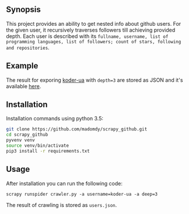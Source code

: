 ## Synopsis

This project provides an ability to get nested info about github users. For the given user, it recursively traverses followers till achieving provided depth. Each user is described with its `fullname, username, list of programming languages, list of followers; count of stars, following and repositories`.

## Example

The result for exporing [koder-ua](https://github.com/koder-ua) with `depth=3` are stored as JSON and it's available [here](https://jsonblob.com/c4e9fb60-fc15-11e6-a0ba-499cf00ed991).

## Installation

Installation commands using python 3.5:

```bash
git clone https://github.com/madomdy/scrapy_github.git
cd scrapy_github
pyvenv venv
source venv/bin/activate
pip3 install -r requirements.txt
```

## Usage

After installation you can run the following code:

```
scrapy runspider crawler.py -a username=koder-ua -a deep=3
```

The result of crawling is stored as `users.json`.
